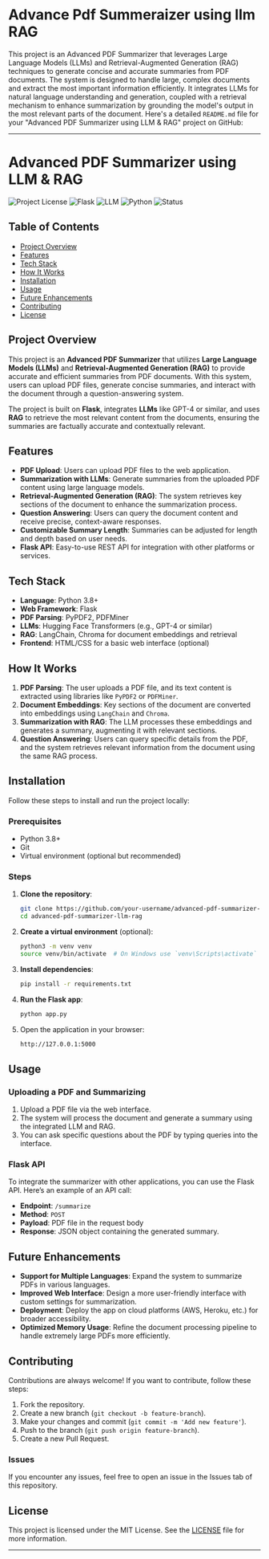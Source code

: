 # Advance Pdf Summeraizer using llm RAG
 This project is an Advanced PDF Summarizer that leverages Large Language Models (LLMs) and Retrieval-Augmented Generation (RAG) techniques to generate concise and accurate summaries from PDF documents. The system is designed to handle large, complex documents and extract the most important information efficiently. It integrates LLMs for natural language understanding and generation, coupled with a retrieval mechanism to enhance summarization by grounding the model's output in the most relevant parts of the document.
Here's a detailed `README.md` file for your "Advanced PDF Summarizer using LLM & RAG" project on GitHub:

---

# Advanced PDF Summarizer using LLM & RAG

![Project License](https://img.shields.io/github/license/your-username/advanced-pdf-summarizer-llm-rag)
![Flask](https://img.shields.io/badge/Flask-v2.0.1-blue)
![LLM](https://img.shields.io/badge/LLM-GPT--4-green)
![Python](https://img.shields.io/badge/Python-3.8%2B-yellow)
![Status](https://img.shields.io/badge/Status-Active-brightgreen)

## Table of Contents

- [Project Overview](#project-overview)
- [Features](#features)
- [Tech Stack](#tech-stack)
- [How It Works](#how-it-works)
- [Installation](#installation)
- [Usage](#usage)
- [Future Enhancements](#future-enhancements)
- [Contributing](#contributing)
- [License](#license)

## Project Overview

This project is an **Advanced PDF Summarizer** that utilizes **Large Language Models (LLMs)** and **Retrieval-Augmented Generation (RAG)** to provide accurate and efficient summaries from PDF documents. With this system, users can upload PDF files, generate concise summaries, and interact with the document through a question-answering system.

The project is built on **Flask**, integrates **LLMs** like GPT-4 or similar, and uses **RAG** to retrieve the most relevant content from the documents, ensuring the summaries are factually accurate and contextually relevant.

## Features

- **PDF Upload**: Users can upload PDF files to the web application.
- **Summarization with LLMs**: Generate summaries from the uploaded PDF content using large language models.
- **Retrieval-Augmented Generation (RAG)**: The system retrieves key sections of the document to enhance the summarization process.
- **Question Answering**: Users can query the document content and receive precise, context-aware responses.
- **Customizable Summary Length**: Summaries can be adjusted for length and depth based on user needs.
- **Flask API**: Easy-to-use REST API for integration with other platforms or services.

## Tech Stack

- **Language**: Python 3.8+
- **Web Framework**: Flask
- **PDF Parsing**: PyPDF2, PDFMiner
- **LLMs**: Hugging Face Transformers (e.g., GPT-4 or similar)
- **RAG**: LangChain, Chroma for document embeddings and retrieval
- **Frontend**: HTML/CSS for a basic web interface (optional)
  
## How It Works

1. **PDF Parsing**: The user uploads a PDF file, and its text content is extracted using libraries like `PyPDF2` or `PDFMiner`.
2. **Document Embeddings**: Key sections of the document are converted into embeddings using `LangChain` and `Chroma`.
3. **Summarization with RAG**: The LLM processes these embeddings and generates a summary, augmenting it with relevant sections.
4. **Question Answering**: Users can query specific details from the PDF, and the system retrieves relevant information from the document using the same RAG process.

## Installation

Follow these steps to install and run the project locally:

### Prerequisites

- Python 3.8+
- Git
- Virtual environment (optional but recommended)

### Steps

1. **Clone the repository**:
   ```bash
   git clone https://github.com/your-username/advanced-pdf-summarizer-llm-rag.git
   cd advanced-pdf-summarizer-llm-rag
   ```

2. **Create a virtual environment** (optional):
   ```bash
   python3 -m venv venv
   source venv/bin/activate  # On Windows use `venv\Scripts\activate`
   ```

3. **Install dependencies**:
   ```bash
   pip install -r requirements.txt
   ```

4. **Run the Flask app**:
   ```bash
   python app.py
   ```

5. Open the application in your browser:
   ```bash
   http://127.0.0.1:5000
   ```

## Usage

### Uploading a PDF and Summarizing

1. Upload a PDF file via the web interface.
2. The system will process the document and generate a summary using the integrated LLM and RAG.
3. You can ask specific questions about the PDF by typing queries into the interface.

### Flask API

To integrate the summarizer with other applications, you can use the Flask API. Here’s an example of an API call:

- **Endpoint**: `/summarize`
- **Method**: `POST`
- **Payload**: PDF file in the request body
- **Response**: JSON object containing the generated summary.

## Future Enhancements

- **Support for Multiple Languages**: Expand the system to summarize PDFs in various languages.
- **Improved Web Interface**: Design a more user-friendly interface with custom settings for summarization.
- **Deployment**: Deploy the app on cloud platforms (AWS, Heroku, etc.) for broader accessibility.
- **Optimized Memory Usage**: Refine the document processing pipeline to handle extremely large PDFs more efficiently.
  
## Contributing

Contributions are always welcome! If you want to contribute, follow these steps:

1. Fork the repository.
2. Create a new branch (`git checkout -b feature-branch`).
3. Make your changes and commit (`git commit -m 'Add new feature'`).
4. Push to the branch (`git push origin feature-branch`).
5. Create a new Pull Request.

### Issues

If you encounter any issues, feel free to open an issue in the Issues tab of this repository.

## License

This project is licensed under the MIT License. See the [LICENSE](LICENSE) file for more information.

---
